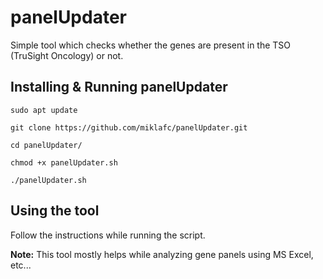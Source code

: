# panelUpdater
Simple tool which checks whether the genes are present in the TSO (TruSight Oncology) or not.

## Installing & Running panelUpdater
```
sudo apt update

git clone https://github.com/miklafc/panelUpdater.git

cd panelUpdater/

chmod +x panelUpdater.sh

./panelUpdater.sh
```
## Using the tool

Follow the instructions while running the script.

**Note:** This tool mostly helps while analyzing gene panels using MS Excel, etc...
